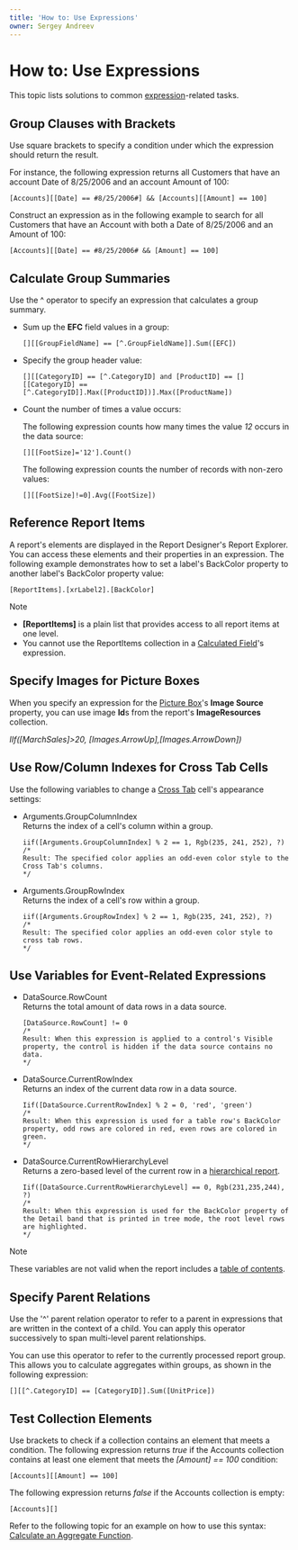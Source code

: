```yaml
---
title: 'How to: Use Expressions'
owner: Sergey Andreev
---
```

# How to: Use Expressions

This topic lists solutions to common [expression](expressions-overview.md)-related tasks.

## Group Clauses with Brackets

Use square brackets to specify a condition under which the expression should return the result.

For instance, the following expression returns all Customers that have an account Date of 8/25/2006 and an account Amount of 100:

`[Accounts][[Date] == #8/25/2006#] && [Accounts][[Amount] == 100]`

Construct an expression as in the following example to search for all Customers that have an Account with both a Date of 8/25/2006 and an Amount of 100:

`[Accounts][[Date] == #8/25/2006# && [Amount] == 100]`

## Calculate Group Summaries

Use the ^ operator to specify an expression that calculates a group summary.

* Sum up the **EFC** field values in a group:

  `[][[GroupFieldName] == [^.GroupFieldName]].Sum([EFC])`

* Specify the group header value:

  `[][[CategoryID] == [^.CategoryID] and [ProductID] == [][[CategoryID] == [^.CategoryID]].Max([ProductID])].Max([ProductName])`

* Count the number of times a value occurs:

  The following expression counts how many times the value _12_ occurs in the data source:

  `[][[FootSize]='12'].Count()`

  The following expression counts the number of records with non-zero values:

  `[][[FootSize]!=0].Avg([FootSize])`

## Reference Report Items

A report's elements are displayed in the Report Designer's Report Explorer. You can access these elements and their properties in an expression. The following example demonstrates how to set a label's BackColor property to another label's BackColor property value:

`[ReportItems].[xrLabel2].[BackColor]`

> [!Note]
> * **[ReportItems]** is a plain list that provides access to all report items at one level.
> * You cannot use the ReportItems collection in a [Calculated Field](../shape-report-data/use-calculated-fields.md)'s expression.

## Specify Images for Picture Boxes

When you specify an expression for the [Picture Box](../use-report-elements/use-basic-report-controls/picture-box.md)'s **Image Source** property, you can use image **Id**s  from the report's **ImageResources** collection.

*IIf([MarchSales]>20, [Images.ArrowUp],[Images.ArrowDown])*

## Use Row/Column Indexes for Cross Tab Cells

Use the following variables to change a [Cross Tab](../use-report-elements/use-cross-tabs.md) cell's appearance settings:

* Arguments.GroupColumnIndex  
  Returns the index of a cell's column within a group.
  ```
  iif([Arguments.GroupColumnIndex] % 2 == 1, Rgb(235, 241, 252), ?)
  /*
  Result: The specified color applies an odd-even color style to the Cross Tab's columns.
  */
  ```

* Arguments.GroupRowIndex  
  Returns the index of a cell's row within a group.
  ```
  iif([Arguments.GroupRowIndex] % 2 == 1, Rgb(235, 241, 252), ?)
  /*
  Result: The specified color applies an odd-even color style to cross tab rows.
  */
  ```

## Use Variables for Event-Related Expressions

* DataSource.RowCount  
  Returns the total amount of data rows in a data source.
  ```
  [DataSource.RowCount] != 0
  /*
  Result: When this expression is applied to a control's Visible property, the control is hidden if the data source contains no data.
  */
  ```

* DataSource.CurrentRowIndex  
  Returns an index of the current data row in a data source.
  ```
  Iif([DataSource.CurrentRowIndex] % 2 = 0, 'red', 'green')
  /*
  Result: When this expression is used for a table row's BackColor property, odd rows are colored in red, even rows are colored in green.
  */
  ```

* DataSource.CurrentRowHierarchyLevel  
  Returns a zero-based level of the current row in a [hierarchical report](../create-reports/hierarchical-reports.md).
  ```
  Iif([DataSource.CurrentRowHierarchyLevel] == 0, Rgb(231,235,244), ?)
  /*
  Result: When this expression is used for the BackColor property of the Detail band that is printed in tree mode, the root level rows are highlighted.
  */
  ```

> [!Note]
> These variables are not valid when the report includes a [table of contents](../use-report-elements/use-basic-report-controls/table-of-contents.md).

## Specify Parent Relations

Use the '^' parent relation operator to refer to a parent in expressions that are written in the context of a child. You can apply this operator successively to span multi-level parent relationships.

You can use this operator to refer to the currently processed report group. This allows you to calculate aggregates within groups, as shown in the following expression:

`[][[^.CategoryID] == [CategoryID]].Sum([UnitPrice])`

## Test Collection Elements

Use brackets to check if a collection contains an element that meets a condition. The following expression returns _true_ if the Accounts collection contains at least one element that meets the _[Amount] == 100_ condition:

`[Accounts][[Amount] == 100]`

The following expression returns _false_ if the Accounts collection is empty:

`[Accounts][]`

Refer to the following topic for an example on how to use this syntax: [Calculate an Aggregate Function](../shape-report-data/use-calculated-fields/calculate-an-aggregate-function.md).